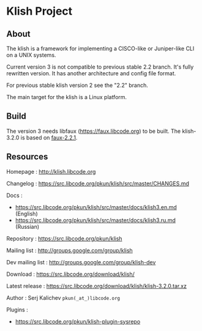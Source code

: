 # Klish Project

## About

The klish is a framework for implementing a CISCO-like or Juniper-like
CLI on a UNIX systems.

Current version 3 is not compatible to previous stable 2.2 branch. It's
fully rewritten version. It has another architecture and config file
format.

For previous stable klish version 2 see the "2.2" branch.

The main target for the klish is a Linux platform.


## Build

The version 3 needs libfaux (https://faux.libcode.org) to be built.
The klish-3.2.0 is based on [faux-2.2.1](https://src.libcode.org/download/faux/faux-2.2.1.tar.xz).


## Resources

Homepage : http://klish.libcode.org

Changelog : https://src.libcode.org/pkun/klish/src/master/CHANGES.md

Docs :

* https://src.libcode.org/pkun/klish/src/master/docs/klish3.en.md (English)
* https://src.libcode.org/pkun/klish/src/master/docs/klish3.ru.md (Russian)

Repository : https://src.libcode.org/pkun/klish

Mailing list : http://groups.google.com/group/klish

Dev mailing list : http://groups.google.com/group/klish-dev

Download : https://src.libcode.org/download/klish/

Latest release : https://src.libcode.org/download/klish/klish-3.2.0.tar.xz

Author : Serj Kalichev `pkun(_at_)libcode.org`

Plugins :

* https://src.libcode.org/pkun/klish-plugin-sysrepo

